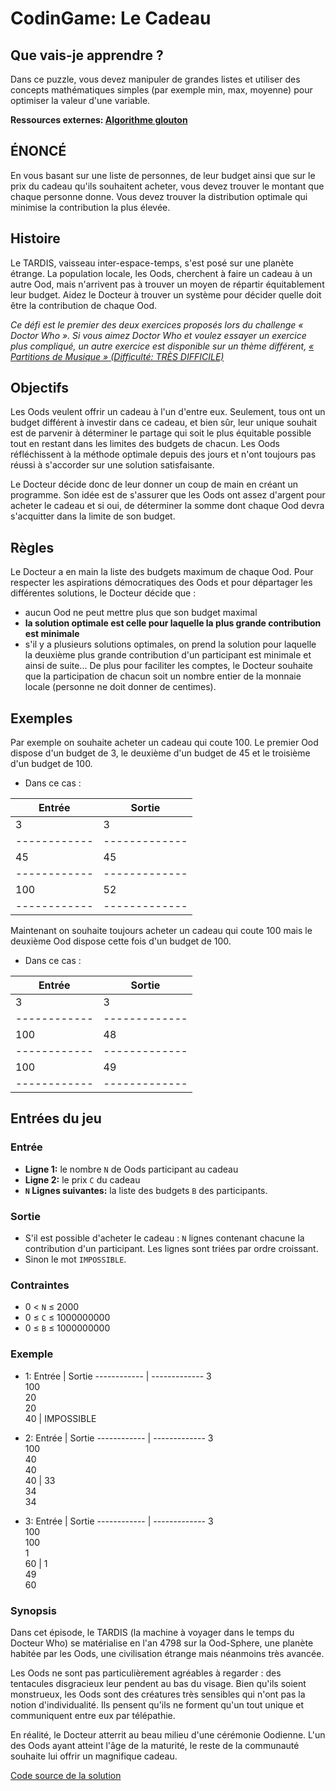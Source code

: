 # CodinGame: Le Cadeau

## Que vais-je apprendre ?
Dans ce puzzle, vous devez manipuler de grandes listes et utiliser des concepts mathématiques simples (par exemple min, max, moyenne) pour optimiser la valeur d'une variable.

**Ressources externes: [Algorithme glouton](https://fr.wikipedia.org/wiki/Algorithme_glouton)**

## ÉNONCÉ

En vous basant sur une liste de personnes, de leur budget ainsi que sur le prix du cadeau qu'ils souhaitent acheter, vous devez trouver le montant que chaque personne donne. Vous devez trouver la distribution optimale qui minimise la contribution la plus élevée.

## Histoire

Le TARDIS, vaisseau inter-espace-temps, s'est posé sur une planète étrange. La population locale, les Oods, cherchent à faire un cadeau à un autre Ood, mais n'arrivent pas à trouver un moyen de répartir équitablement leur budget. Aidez le Docteur à trouver un système pour décider quelle doit être la contribution de chaque Ood.

*Ce défi est le premier des deux exercices proposés lors du challenge « Doctor Who ». Si vous aimez Doctor Who et voulez essayer un exercice plus compliqué, un autre exercice est disponible sur un thème différent, [« Partitions de Musique » (Difficulté: TRÈS DIFFICILE)](https://www.codingame.com/training/expert/music-scores)*

## Objectifs

Les Oods veulent offrir un cadeau à l'un d'entre eux. Seulement, tous ont un budget différent à investir dans ce cadeau, et bien sûr, leur unique souhait est de parvenir à déterminer le partage qui soit le plus équitable possible tout en restant dans les limites des budgets de chacun. Les Oods réfléchissent à la méthode optimale depuis des jours et n'ont toujours pas réussi à s'accorder sur une solution satisfaisante.

Le Docteur décide donc de leur donner un coup de main en créant un programme. Son idée est de s'assurer que les Oods ont assez d'argent pour acheter le cadeau et si oui, de déterminer la somme dont chaque Ood devra s'acquitter dans la limite de son budget.

## Règles
Le Docteur a en main la liste des budgets maximum de chaque Ood. Pour respecter les aspirations démocratiques des Oods et pour départager les différentes solutions, le Docteur décide que :
- aucun Ood ne peut mettre plus que son budget maximal
- **la solution optimale est celle pour laquelle la plus grande contribution est minimale**
- s'il y a plusieurs solutions optimales, on prend la solution pour laquelle la deuxième plus grande contribution d'un participant est minimale et ainsi de suite...
De plus pour faciliter les comptes, le Docteur souhaite que la participation de chacun soit un nombre entier de la monnaie locale (personne ne doit donner de centimes).

## Exemples
Par exemple on souhaite acheter un cadeau qui coute 100. Le premier Ood dispose d'un budget de 3, le deuxième d'un budget de 45 et le troisième d'un budget de 100.
- Dans ce cas :

Entrée | Sortie
------------ | -------------
3 | 3
------------ | -------------
45 | 45
------------ | -------------
100 | 52
------------ | -------------

Maintenant on souhaite toujours acheter un cadeau qui coute 100 mais le deuxième Ood dispose cette fois d'un budget de 100.
- Dans ce cas :

Entrée | Sortie
------------ | -------------
3 | 3
------------ | -------------
100 | 48
------------ | -------------
100 | 49
------------ | -------------

## Entrées du jeu

### Entrée
- **Ligne 1:** le nombre `N` de Oods participant au cadeau
- **Ligne 2:** le prix `C` du cadeau
- **`N` Lignes suivantes:** la liste des budgets `B` des participants.

### Sortie
- S'il est possible d'acheter le cadeau : `N` lignes contenant chacune la contribution d'un participant. Les lignes sont triées par ordre croissant.
- Sinon le mot `IMPOSSIBLE`.
 
### Contraintes
- 0 < `N` ≤ 2000
- 0 ≤ `C` ≤ 1000000000
- 0 ≤ `B` ≤ 1000000000

### Exemple
- 1:
Entrée | Sortie
------------ | -------------
3<br>100<br>20<br>20<br>40 | IMPOSSIBLE

- 2:
Entrée | Sortie
------------ | -------------
3<br>100<br>40<br>40<br>40 | 33<br>34<br>34

- 3:
Entrée | Sortie
------------ | -------------
3<br>100<br>100<br>1<br>60 | 1<br>49<br>60

### Synopsis
Dans cet épisode, le TARDIS (la machine à voyager dans le temps du Docteur Who) se matérialise en l'an 4798 sur la Ood-Sphere, une planète habitée par les Oods, une civilisation étrange mais néanmoins très avancée.

Les Oods ne sont pas particulièrement agréables à regarder : des tentacules disgracieux leur pendent au bas du visage. Bien qu'ils soient monstrueux, les Oods sont des créatures très sensibles qui n'ont pas la notion d'individualité. Ils pensent qu'ils ne forment qu'un tout unique et communiquent entre eux par télépathie.

En réalité, le Docteur atterrit au beau milieu d'une cérémonie Oodienne. L'un des Oods ayant atteint l'âge de la maturité, le reste de la communauté souhaite lui offrir un magnifique cadeau.

[Code source de la solution](https://github.com/Kous92/CodinGame-Swift-FR-/blob/main/Puzzles%20classiques/Facile/Le%20Cadeau/leCadeau.swift)